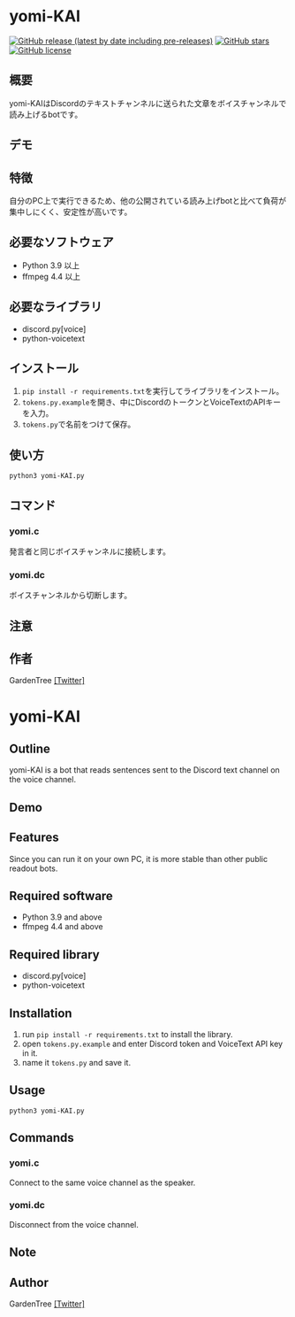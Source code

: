 # yomi-KAI
[![GitHub release (latest by date including pre-releases)](https://img.shields.io/github/v/release/Garden-Tree/yomi-KAI?include_prereleases)](https://github.com/Garden-Tree/yomi-KAI/releases)
[![GitHub stars](https://img.shields.io/github/stars/Garden-Tree/yomi-KAI)](https://github.com/Garden-Tree/yomi-KAI/stargazers)
[![GitHub license](https://img.shields.io/github/license/Garden-Tree/yomi-KAI)](https://github.com/Garden-Tree/yomi-KAI/blob/main/LICENSE)
## 概要
yomi-KAIはDiscordのテキストチャンネルに送られた文章をボイスチャンネルで読み上げるbotです。

## デモ

## 特徴
自分のPC上で実行できるため、他の公開されている読み上げbotと比べて負荷が集中しにくく、安定性が高いです。

## 必要なソフトウェア
- Python 3.9 以上  
- ffmpeg 4.4 以上

## 必要なライブラリ
- discord.py[voice]  
- python-voicetext

## インストール
1. `pip install -r requirements.txt`を実行してライブラリをインストール。  
2. `tokens.py.example`を開き、中にDiscordのトークンとVoiceTextのAPIキーを入力。
3. `tokens.py`で名前をつけて保存。

## 使い方
`python3 yomi-KAI.py`

## コマンド
### yomi.c
発言者と同じボイスチャンネルに接続します。
### yomi.dc
ボイスチャンネルから切断します。

## 注意

## 作者
GardenTree [[Twitter]](https://twitter.com/Garden__Tree)


# yomi-KAI

## Outline
yomi-KAI is a bot that reads sentences sent to the Discord text channel on the voice channel.

## Demo

## Features
Since you can run it on your own PC, it is more stable than other public readout bots.
## Required software
- Python 3.9 and above  
- ffmpeg 4.4 and above

## Required library
- discord.py[voice]  
- python-voicetext

## Installation
1. run `pip install -r requirements.txt` to install the library.
2. open `tokens.py.example` and enter Discord token and VoiceText API key in it.
3. name it `tokens.py` and save it.

## Usage
`python3 yomi-KAI.py`

## Commands
### yomi.c
Connect to the same voice channel as the speaker.
### yomi.dc
Disconnect from the voice channel.

## Note

## Author
GardenTree [[Twitter]](https://twitter.com/Garden__Tree)

